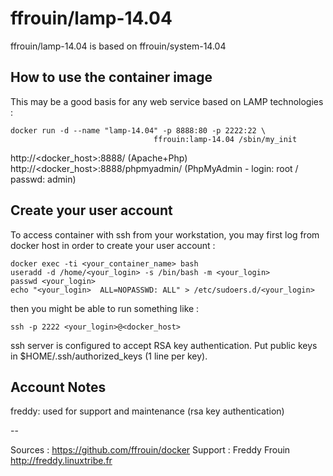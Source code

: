 # ffrouin/lamp-14.04

ffrouin/lamp-14.04 is based on ffrouin/system-14.04

## How to use the container image

This may be a good basis for any web service based on LAMP technologies :

	docker run -d --name "lamp-14.04" -p 8888:80 -p 2222:22 \
									ffrouin:lamp-14.04 /sbin/my_init

http://<docker_host>:8888/ (Apache+Php)
http://<docker_host>:8888/phpmyadmin/ (PhpMyAdmin - login: root / passwd: admin)

## Create your user account

To access container with ssh from your workstation, you may first log from docker host in order to create your user account :

	docker exec -ti <your_container_name> bash
	useradd -d /home/<your_login> -s /bin/bash -m <your_login>
	passwd <your_login>
	echo "<your_login>	ALL=NOPASSWD: ALL" > /etc/sudoers.d/<your_login>

then you might be able to run something like :

	ssh -p 2222 <your_login>@<docker_host>

ssh server is configured to accept RSA key authentication. Put public keys in $HOME/.ssh/authorized_keys (1 line per key).

## Account Notes

freddy: used for support and maintenance (rsa key authentication)

--

Sources : https://github.com/ffrouin/docker
Support : Freddy Frouin http://freddy.linuxtribe.fr
